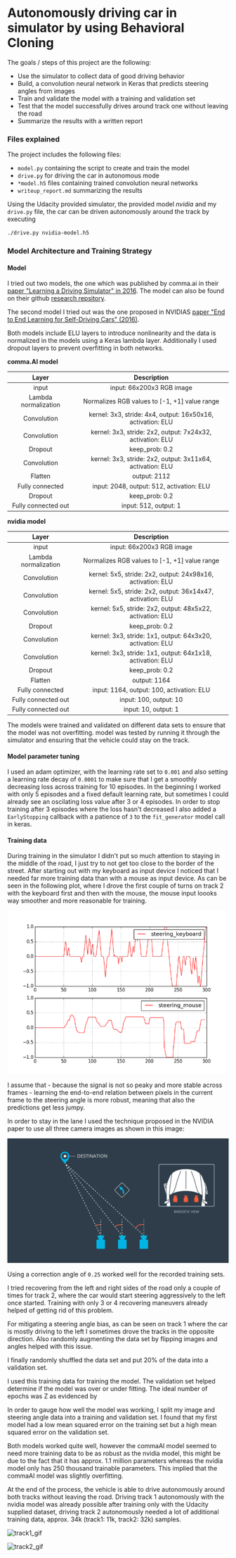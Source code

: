 # Autonomously driving car in simulator by using Behavioral Cloning


The goals / steps of this project are the following:
* Use the simulator to collect data of good driving behavior
* Build, a convolution neural network in Keras that predicts steering angles from images
* Train and validate the model with a training and validation set
* Test that the model successfully drives around track one without leaving the road
* Summarize the results with a written report


[//]: # (Image References)
[example_image]: ./examples/placeholder_small.png "Normal Image"
[steering_signal]: ./examples/steering_signal_input.png "Steering signal input device comparison"
[using_multiple_cameras]: ./examples/carnd-using-multiple-cameras.png "Using all three cameras for steering prediction"
[track1_gif]: ./examples/track1.gif
[track2_gif]: ./examples/track2.gif

### Files explained

The project includes the following files:
* `model.py` containing the script to create and train the model
* `drive.py` for driving the car in autonomous mode
* `*model.h5` files containing trained convolution neural networks 
* `writeup_report.md` summarizing the results

Using the Udacity provided simulator, the provided model *nvidia* and my `drive.py` file, the car can be driven autonomously around the track by executing 
```sh
./drive.py nvidia-model.h5
```

### Model Architecture and Training Strategy

#### Model 

I tried out two models, the one which was published by comma.ai in their [paper "Learning a Driving Simulator" in 2016](https://arxiv.org/abs/1608.01230). The model can also be found on their github [research repsitory](https://github.com/commaai/research/blob/master/train_steering_model.py).

The second model I tried out was the one proposed in NVIDIAS [paper "End to End Learning for Self-Driving Cars" (2016)](http://images.nvidia.com/content/tegra/automotive/images/2016/solutions/pdf/end-to-end-dl-using-px.pdf).

Both models include ELU layers to introduce nonlinearity and the data is normalized in the models using a Keras lambda layer. 
Additionally I used dropout layers to prevent overfitting in both networks.

**comma.AI model**

| Layer         		     |     Description                         | 
|:---------------------:|:---------------------------------------------:| 
| input                 | input: 66x200x3 RGB image                     |
| Lambda normalization  | Normalizes RGB values to [-1, +1] value range   |
| Convolution           | kernel: 3x3, stride: 4x4, output: 16x50x16, activation: ELU    |
| Convolution           | kernel: 3x3, stride: 2x2, output: 7x24x32, activation: ELU     |
| Dropout               | keep_prob: 0.2                                |
| Convolution           | kernel: 3x3, stride: 2x2, output: 3x11x64, activation: ELU     |
| Flatten               | output: 2112                                  |
| Fully connected       | input: 2048, output: 512, activation: ELU     |
| Dropout               | keep_prob: 0.2                                |
| Fully connected out   | input: 512, output: 1                        | 

**nvidia model**

| Layer         		     |     Description                         | 
|:---------------------:|:---------------------------------------------:| 
| input                 | input: 66x200x3 RGB image                     |
| Lambda normalization  | Normalizes RGB values to [-1, +1] value range   |
| Convolution           | kernel: 5x5, stride: 2x2, output: 24x98x16, activation: ELU    |
| Convolution           | kernel: 5x5, stride: 2x2, output: 36x14x47, activation: ELU     |
| Convolution           | kernel: 5x5, stride: 2x2, output: 48x5x22, activation: ELU     |
| Dropout               | keep_prob: 0.2                                |
| Convolution           | kernel: 3x3, stride: 1x1, output: 64x3x20, activation: ELU     |
| Convolution           | kernel: 3x3, stride: 1x1, output: 64x1x18, activation: ELU     |
| Dropout               | keep_prob: 0.2                                |
| Flatten               | output: 1164                                  |
| Fully connected       | input: 1164, output: 100, activation: ELU     |
| Fully connected out   | input: 100, output: 10                        | 
| Fully connected out   | input: 10, output: 1                        | 


The models were trained and validated on different data sets to ensure that the model was not overfitting.
model was tested by running it through the simulator and ensuring that the vehicle could stay on the track.

#### Model parameter tuning

I used an adam optimizer, with the learning rate set to `0.001` and also setting a learning rate decay of `0.0001` to make sure that I get a smoothly decreasing loss across training for 10 episodes. In the beginning I worked with only 5 episodes and a fixed default learning rate, but sometimes I could already see an oscilating loss value after 3 or 4 episodes.
In order to stop training after 3 episodes where the loss hasn't decreased I also added a `EarlyStopping` callback with a patience of `3` to the `fit_generator` model call in keras.


#### Training data

During training in the simulator I didn't put so much attention to staying in the middle of the road, I just try to not get too close to the border of the street. After starting out with my keyboard as input device I noticed that I needed far more training data than with a mouse as input device. As can be seen in the following plot, where I drove the first couple of turns on track 2 with the keyboard first and then with the mouse, the mouse input loooks way smoother and more reasonable for training.

![steering_signal]

I assume that - because the signal is not so peaky and more stable across frames - learning the end-to-end relation between pixels in the current frame to the steering angle is more robust, meaning that also the predictions get less jumpy.

In order to stay in the lane I used the technique proposed in the NVIDIA paper to use all three camera images as shown in this image:

![using_multiple_cameras]

Using a correction angle of `0.25` worked well for the recorded training sets.

I tried recovering from the left and right sides of the road only a couple of times for track 2, where the car would start steering aggressively to the left once started. Training with only 3 or 4 recovering maneuvers already helped of getting rid of this problem.

For mitigating a steering angle bias, as can be seen on track 1 where the car is mostly driving to the left I sometimes drove the tracks in the opposite direction.
Also randomly augmenting the data set by flipping images and angles helped with this issue.

I finally randomly shuffled the data set and put 20% of the data into a validation set. 

I used this training data for training the model. The validation set helped determine if the model was over or under fitting. The ideal number of epochs was Z as evidenced by


In order to gauge how well the model was working, I split my image and steering angle data into a training and validation set. I found that my first model had a low mean squared error on the training set but a high mean squared error on the validation set. 

Both models worked quite well, however the commaAI model seemed to need more training data to be as robust as the nvidia model, this might be due to the fact that it has approx. 1.1 million parameters whereas the nvidia model only has 250 thousand trainable parameters. This implied that the commaAI model was slightly overfitting. 

At the end of the process, the vehicle is able to drive autonomously around both tracks without leaving the road.
Driving track 1 autonomously with the nvidia model was already possible after training only with the Udacity supplied dataset, driving track 2 autonomously needed a lot of additional training data, approx. 34k (track1: 11k, track2: 32k) samples.


![track1_gif]

![track2_gif]
